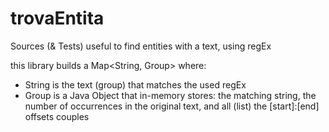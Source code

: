 # trovaEntita
Sources (&amp; Tests) useful to find entities with a text, using regEx

this library builds a Map<String, Group> where:
- String is the text (group) that matches the used regEx
- Group is a Java Object that in-memory stores: the matching string, the number of occurrences in the original text, and all (list) the [start]:[end] offsets couples
